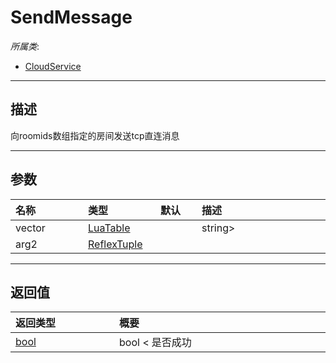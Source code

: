 # SendMessage

*所属类*:
* [CloudService](/Api/Classes/Service/CloudService.md)
------------------------------------------------------------------------------------------
## 描述

向roomids数组指定的房间发送tcp直连消息

------------------------------------------------------------------------------------------
## 参数

|<div style="width:100px">名称</div>|<div style="width:100px">类型</div>|<div style="width:50px">默认</div>|<div style="width:350px">描述</div>|
|:---|:---|:---|:---|
|vector|[LuaTable](/Api/DataType/LuaTable.md)||string>|
|arg2|[ReflexTuple](/Api/Enums/ReflexTuple.md)|||

------------------------------------------------------------------------------------------
## 返回值

|<div style="width:150px">返回类型</div>|<div style="width:520px">概要</div>|
|:---|:---|
|[bool](/Api/DataType/Bool.md)|bool  < 是否成功|
